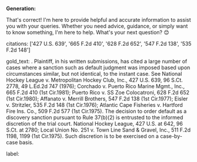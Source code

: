 **Generation:**

 That's correct! I'm here to provide helpful and accurate information to assist you with your queries. Whether you need advice, guidance, or simply want to know something, I'm here to help. What's your next question? 😊


citations: ['427 U.S. 639', '665 F.2d 410', '628 F.2d 652', '547 F.2d 138', '535 F.2d 148']

gold_text: . Plaintiff, in his written submissions, has cited a large number of cases where a sanction such as default judgment was imposed based upon circumstances similar, but not identical, to the instant case. See National Hockey League v. Metropolitan Hockey Club, Inc., 427 U.S. 639, 96 S.Ct. 2778, 49 L.Ed.2d 747 (1976); Corchado v. Puerto Rico Marine Mgmt., Inc., 665 F.2d 410 (1st Cir.1981); Puerto Rico v. SS Zoe Colocatroni, 628 F.2d 652 (1st Cir.1980); Affanato v. Merrill Brothers, 547 F.2d 138 (1st Cir.1977); Eisler v. Stritzler, 535 F.2d 148 (1st Cir.1976); Atlantic Cape Fisheries v. Hartford Fire Ins. Co., 509 F.2d 577 (1st Cir.1975). The decision to order default as a discovery sanction pursuant to Rule 37(b)(2) is entrusted to the informed discretion of the trial court. National Hockey League, 427 U.S. at 642, 96 S.Ct. at 2780; Local Union No. 251 v. Town Line Sand & Gravel, Inc., 511 F.2d 1198, 1199 (1st Cir.1975). Such discretion is to be exercised on a case-by-case basis.

label: 